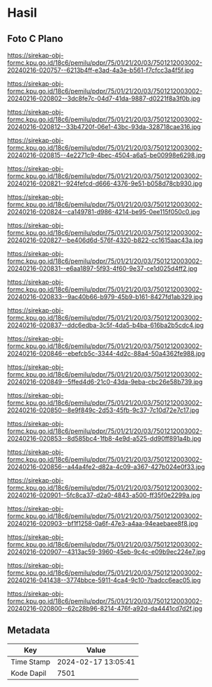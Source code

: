 # Hasil

## Foto C Plano

https://sirekap-obj-formc.kpu.go.id/18c6/pemilu/pdpr/75/01/21/20/03/7501212003002-20240216-020757--6213b4ff-e3ad-4a3e-b561-f7cfcc3a4f5f.jpg

https://sirekap-obj-formc.kpu.go.id/18c6/pemilu/pdpr/75/01/21/20/03/7501212003002-20240216-020802--3dc8fe7c-04d7-41da-9887-d0221f8a3f0b.jpg

https://sirekap-obj-formc.kpu.go.id/18c6/pemilu/pdpr/75/01/21/20/03/7501212003002-20240216-020812--33b4720f-06e1-43bc-93da-328718cae316.jpg

https://sirekap-obj-formc.kpu.go.id/18c6/pemilu/pdpr/75/01/21/20/03/7501212003002-20240216-020815--4e2271c9-4bec-4504-a6a5-be00998e6298.jpg

https://sirekap-obj-formc.kpu.go.id/18c6/pemilu/pdpr/75/01/21/20/03/7501212003002-20240216-020821--924fefcd-d666-4376-9e51-b058d78cb930.jpg

https://sirekap-obj-formc.kpu.go.id/18c6/pemilu/pdpr/75/01/21/20/03/7501212003002-20240216-020824--ca149781-d986-4214-be95-0ee115f050c0.jpg

https://sirekap-obj-formc.kpu.go.id/18c6/pemilu/pdpr/75/01/21/20/03/7501212003002-20240216-020827--be406d6d-576f-4320-b822-cc1615aac43a.jpg

https://sirekap-obj-formc.kpu.go.id/18c6/pemilu/pdpr/75/01/21/20/03/7501212003002-20240216-020831--e6aa1897-5f93-4f60-9e37-ce1d025d4ff2.jpg

https://sirekap-obj-formc.kpu.go.id/18c6/pemilu/pdpr/75/01/21/20/03/7501212003002-20240216-020833--9ac40b66-b979-45b9-b161-8427fd1ab329.jpg

https://sirekap-obj-formc.kpu.go.id/18c6/pemilu/pdpr/75/01/21/20/03/7501212003002-20240216-020837--ddc6edba-3c5f-4da5-b4ba-616ba2b5cdc4.jpg

https://sirekap-obj-formc.kpu.go.id/18c6/pemilu/pdpr/75/01/21/20/03/7501212003002-20240216-020846--ebefcb5c-3344-4d2c-88a4-50a4362fe988.jpg

https://sirekap-obj-formc.kpu.go.id/18c6/pemilu/pdpr/75/01/21/20/03/7501212003002-20240216-020849--5ffed4d6-21c0-43da-9eba-cbc26e58b739.jpg

https://sirekap-obj-formc.kpu.go.id/18c6/pemilu/pdpr/75/01/21/20/03/7501212003002-20240216-020850--8e9f849c-2d53-45fb-9c37-7c10d72e7c17.jpg

https://sirekap-obj-formc.kpu.go.id/18c6/pemilu/pdpr/75/01/21/20/03/7501212003002-20240216-020853--8d585bc4-1fb8-4e9d-a525-dd90ff891a4b.jpg

https://sirekap-obj-formc.kpu.go.id/18c6/pemilu/pdpr/75/01/21/20/03/7501212003002-20240216-020856--a44a4fe2-d82a-4c09-a367-427b024e0f33.jpg

https://sirekap-obj-formc.kpu.go.id/18c6/pemilu/pdpr/75/01/21/20/03/7501212003002-20240216-020901--5fc8ca37-d2a0-4843-a500-ff35f0e2299a.jpg

https://sirekap-obj-formc.kpu.go.id/18c6/pemilu/pdpr/75/01/21/20/03/7501212003002-20240216-020903--bf1f1258-0a6f-47e3-a4aa-94eaebaee8f8.jpg

https://sirekap-obj-formc.kpu.go.id/18c6/pemilu/pdpr/75/01/21/20/03/7501212003002-20240216-020907--4313ac59-3960-45eb-9c4c-e09b9ec224e7.jpg

https://sirekap-obj-formc.kpu.go.id/18c6/pemilu/pdpr/75/01/21/20/03/7501212003002-20240216-041438--3774bbce-5911-4ca4-9c10-7badcc6eac05.jpg

https://sirekap-obj-formc.kpu.go.id/18c6/pemilu/pdpr/75/01/21/20/03/7501212003002-20240216-020800--62c28b96-8214-476f-a92d-da4441cd7d2f.jpg


## Metadata

| Key        | Value               |
| ---------- | ------------------- |
| Time Stamp | 2024-02-17 13:05:41 |
| Kode Dapil | 7501                |



